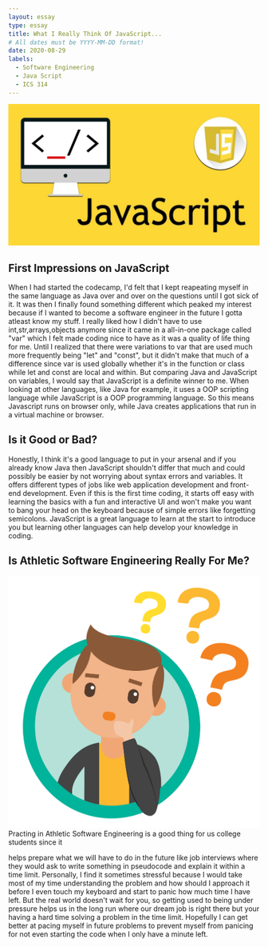 ```yaml
---
layout: essay
type: essay
title: What I Really Think Of JavaScript...
# All dates must be YYYY-MM-DD format!
date: 2020-08-29
labels:
  - Software Engineering
  - Java Script
  - ICS 314
---
```


<img class="ui image" src="../images/java_script_banner.jpg">

## First Impressions on JavaScript 

When I had started the codecamp, I'd felt that I kept reapeating myself in the same language as Java over and over on the questions until I got sick of it. It was then I finally found something different which peaked my interest because if I wanted to become a software engineer in the future I gotta atleast know my stuff. I really liked how I didn't have to use int,str,arrays,objects anymore since it came in a all-in-one package called "var" which I felt made coding nice to have as it was a quality of life thing for me.
Until I realized that there were variations to var that are used much more frequently being "let" and "const", but it didn't make that much of a difference since var is used globally whether it's in the function or class while let and const are local and within. But comparing Java and JavaScript on variables, I would say that JavaScript is a definite winner to me. When looking
at other languages, like Java for example, it uses a OOP scripting language while JavaScript is a OOP programming language. So this means Javascript runs on browser only, while Java creates applications that run in a virtual machine or browser.

## Is it Good or Bad?

Honestly, I think it's a good language to put in your arsenal and if you already know Java then JavaScript shouldn't differ that much and could possibly be easier by not worrying about syntax errors and variables. It offers different types of jobs like web application development and front-end development. Even if this is the first time coding, it starts off easy with learning the basics with a fun and interactive UI and won't make you want to bang your head on the keyboard because of simple errors like forgetting semicolons. JavaScript is a great language to learn at the start to introduce you but learning other languages can help develop your knowledge in coding.
## Is Athletic Software Engineering Really For Me?
<img class="ui small left floated image" src="../images/thinking.png"> Practing in Athletic Software Engineering is a good thing for us college students since it 

helps prepare what we will have to do in the future like job interviews where they would ask to write something in pseudocode and explain it within a time limit. Personally, I find it sometimes stressful because I would take most of my time understanding the problem and how should I approach it before I even touch my keyboard and start to panic how much time I have left. But the real world doesn't wait for you, so getting used to being under pressure helps us in the long run where our dream job is right there but your having a hard time solving a problem in the time limit. Hopefully I can get better at pacing myself in future problems to prevent myself from panicing for not even starting the code when I only have a minute left.

